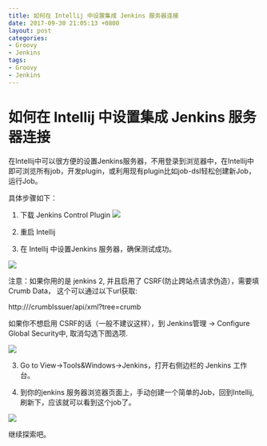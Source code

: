 ```yaml
---
title: 如何在 Intellij 中设置集成 Jenkins 服务器连接
date: 2017-09-30 21:05:13 +0800
layout: post
categories:
- Groovy
- Jenkins
tags:
- Groovy
- Jenkins
---
```


# 如何在 Intellij 中设置集成 Jenkins 服务器连接

在Intellij中可以很方便的设置Jenkins服务器，不用登录到浏览器中，在Intellij中即可浏览所有job，开发plugin，或利用现有plugin比如job-dsl轻松创建新Job，运行Job。

具体步骤如下：

1. 下载 Jenkins Control Plugin
![](http://i.imgur.com/YB0iPBv.png)

2. 重启 Intellij

4. 在 Intellij 中设置Jenkins 服务器，确保测试成功。

![](http://i.imgur.com/7cqQAoL.png)

注意：如果你用的是 jenkins 2, 并且启用了 CSRF(防止跨站点请求伪造），需要填 Crumb Data， 这个可以通过以下url获取:

http://<your jenkins server>/crumbIssuer/api/xml?tree=crumb

如果你不想启用 CSRF的话（一般不建议这样），到 Jenkins管理 -> Configure Global Security中, 取消勾选下图选项.

![](http://i.imgur.com/nrRVvVC.png)

3. Go to View->Tools&Windows->Jenkins，打开右侧边栏的 Jenkins 工作台。

4. 到你的jenkins 服务器浏览器页面上，手动创建一个简单的Job，回到Intellij, 刷新下，应该就可以看到这个job了。

![](http://i.imgur.com/xp0LtXO.png)

继续探索吧。
